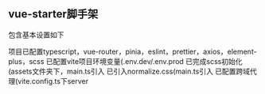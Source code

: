 ## vue-starter脚手架

包含基本设置如下

项目已配置typescript，vue-router，pinia，eslint，prettier，axios，element-plus，scss 
已配置vite项目环境变量(.env.dev/.env.prod 
已完成scss初始化(assets文件夹下，main.ts引入 
已引入normalize.css(main.ts引入 
已配置跨域代理(vite.config.ts下server
